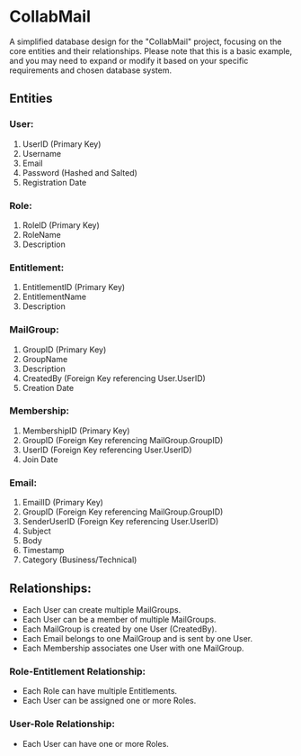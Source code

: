 # CollabMail
A simplified database design for the "CollabMail" project, focusing on the core entities and their relationships. Please note that this is a basic example, and you may need to expand or modify it based on your specific requirements and chosen database system.

## Entities
### User:

1. UserID (Primary Key)
2. Username
3. Email
4. Password (Hashed and Salted)
5. Registration Date

### Role:

1. RoleID (Primary Key)
2. RoleName
3. Description

### Entitlement:

1. EntitlementID (Primary Key)
2. EntitlementName
3. Description

### MailGroup:

1. GroupID (Primary Key)
2. GroupName
3. Description
4. CreatedBy (Foreign Key referencing User.UserID)
5. Creation Date

### Membership:

1. MembershipID (Primary Key)
2. GroupID (Foreign Key referencing MailGroup.GroupID)
3. UserID (Foreign Key referencing User.UserID)
4. Join Date

### Email:

1. EmailID (Primary Key)
2. GroupID (Foreign Key referencing MailGroup.GroupID)
3. SenderUserID (Foreign Key referencing User.UserID)
4. Subject
5. Body
6. Timestamp
7. Category (Business/Technical)

## Relationships:

* Each User can create multiple MailGroups.
* Each User can be a member of multiple MailGroups.
* Each MailGroup is created by one User (CreatedBy).
* Each Email belongs to one MailGroup and is sent by one User.
* Each Membership associates one User with one MailGroup.

### Role-Entitlement Relationship:

* Each Role can have multiple Entitlements.
* Each User can be assigned one or more Roles.

### User-Role Relationship:

* Each User can have one or more Roles.
